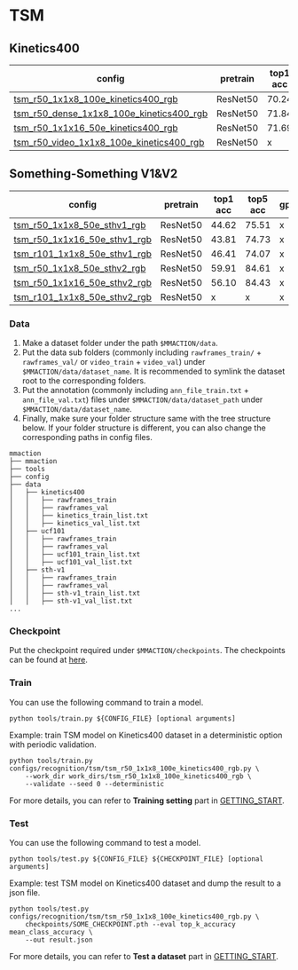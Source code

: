 # TSM

## Kinetics400
|config | pretrain | top1 acc| top5 acc | gpu_mem(M) | iter time(s) | ckpt | log|
|-|-|-|-|-|-|- | -|
|[tsm_r50_1x1x8_100e_kinetics400_rgb](tsm_r50_1x1x8_50e_kinetics400_rgb.py) | ResNet50 |70.24|89.56| x | x | [ckpt]() | [log]()|
|[tsm_r50_dense_1x1x8_100e_kinetics400_rgb](tsm_r50_dense_1x1x8_50e_kinetics400_rgb.py) | ResNet50 |71.84|90.18| x | x | [ckpt]() | [log]()|
|[tsm_r50_1x1x16_50e_kinetics400_rgb](tsm_r50_1x1x16_50e_kinetics400_rgb.py) | ResNet50 |71.69|90.4| x | x | [ckpt]() | [log]()|
|[tsm_r50_video_1x1x8_100e_kinetics400_rgb](tsm_r50_video_1x1x8_100e_kinetics400_rgb.py) | ResNet50 | x | x | x | x | [ckpt]() | [log]()|

## Something-Something V1&V2
|config | pretrain | top1 acc| top5 acc | gpu_mem(M) | iter time(s) | ckpt | log|
|-|-|-|-|-|-|- | -|
|[tsm_r50_1x1x8_50e_sthv1_rgb](tsm_r50_1x1x8_50e_sthv1_rgb.py) | ResNet50 |44.62|75.51| x | x | [ckpt]() | [log]()|
|[tsm_r50_1x1x16_50e_sthv1_rgb](tsm_r50_1x1x16_50e_sthv1_rgb.py) | ResNet50 |43.81|74.73| x | x | [ckpt]() | [log]()|
|[tsm_r101_1x1x8_50e_sthv1_rgb](tsm_r101_1x1x8_50e_sthv1_rgb.py) | ResNet50 |46.41|74.07| x | x | [ckpt]() | [log]()|
|[tsm_r50_1x1x8_50e_sthv2_rgb](tsm_r50_1x1x8_50e_sthv2_rgb.py) | ResNet50 |59.91|84.61| x | x | [ckpt]() | [log]()|
|[tsm_r50_1x1x16_50e_sthv2_rgb](tsm_r50_1x1x16_50e_sthv2_rgb.py) | ResNet50 |56.10|84.43| x | x | [ckpt]() | [log]()|
|[tsm_r101_1x1x8_50e_sthv2_rgb](tsm_r101_1x1x8_50e_sthv2_rgb.py) | ResNet50 | x | x | x | x | [ckpt]() | [log]()|

### Data

1. Make a dataset folder under the path `$MMACTION/data`.
2. Put the data sub folders (commonly including `rawframes_train/` + `rawframes_val/` or `video_train` + `video_val`) under `$MMACTION/data/dataset_name`.
It is recommended to symlink the dataset root to the corresponding folders.
3. Put the annotation (commonly including `ann_file_train.txt` + `ann_file_val.txt`) files under `$MMACTION/data/dataset_path` under `$MMACTION/data/dataset_name`.
4. Finally, make sure your folder structure same with the tree structure below.
If your folder structure is different, you can also change the corresponding paths in config files.
```
mmaction
├── mmaction
├── tools
├── config
├── data
│   ├── kinetics400
│   │   ├── rawframes_train
│   │   ├── rawframes_val
│   │   ├── kinetics_train_list.txt
│   │   ├── kinetics_val_list.txt
│   ├── ucf101
│   │   ├── rawframes_train
│   │   ├── rawframes_val
│   │   ├── ucf101_train_list.txt
│   │   ├── ucf101_val_list.txt
│   ├── sth-v1
│   │   ├── rawframes_train
│   │   ├── rawframes_val
│   │   ├── sth-v1_train_list.txt
│   │   ├── sth-v1_val_list.txt
...
```

### Checkpoint
Put the checkpoint required under `$MMACTION/checkpoints`. The checkpoints can be found at [here]().

### Train
You can use the following command to train a model.
```shell
python tools/train.py ${CONFIG_FILE} [optional arguments]
```

Example: train TSM model on Kinetics400 dataset in a deterministic option with periodic validation.
```shell
python tools/train.py configs/recognition/tsm/tsm_r50_1x1x8_100e_kinetics400_rgb.py \
    --work_dir work_dirs/tsm_r50_1x1x8_100e_kinetics400_rgb \
    --validate --seed 0 --deterministic
```

For more details, you can refer to **Training setting** part in [GETTING_START](../../../docs/GETTING_STARTED.md).

### Test
You can use the following command to test a model.
```shell
python tools/test.py ${CONFIG_FILE} ${CHECKPOINT_FILE} [optional arguments]
```

Example: test TSM model on Kinetics400 dataset and dump the result to a json file.
```shell
python tools/test.py configs/recognition/tsm/tsm_r50_1x1x8_100e_kinetics400_rgb.py \
    checkpoints/SOME_CHECKPOINT.pth --eval top_k_accuracy mean_class_accuracy \
    --out result.json
```

For more details, you can refer to **Test a dataset** part in [GETTING_START](../../../docs/GETTING_STARTED.md).
